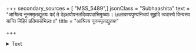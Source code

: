 +++
secondary_sources = [ "MSS_5489",]
jsonClass = "Subhaashita"
text = "आश्रित्य नूनममृतद्युतयः पदं ते देहक्षयोपनतदिव्यपदाभिमुख्याः।  \nलावण्यपुण्यनिचयं सुहृदि त्वदास्ये विन्यस्य यान्ति मिहिरं प्रतिमासभिन्नाः॥"
title = "आश्रित्य नूनममृतद्युतयः"

+++

<details><summary>Text</summary>

आश्रित्य नूनममृतद्युतयः पदं ते देहक्षयोपनतदिव्यपदाभिमुख्याः।  
लावण्यपुण्यनिचयं सुहृदि त्वदास्ये विन्यस्य यान्ति मिहिरं प्रतिमासभिन्नाः॥
</details>
